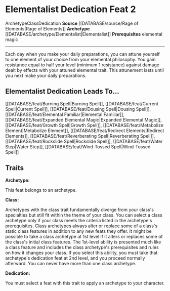 ﻿---
feat: Elementalist Dedication
id: '2986'
leads_to: '[[DATABASE/feat/Burning Spell|Burning Spell]] , [[DATABASE/feat/Dousing
  Spell|Dousing Spell]] , [[DATABASE/feat/Elemental Familiar|Elemental Familiar]]
  , [[DATABASE/feat/Metabolize Element|Metabolize Element]] , [[DATABASE/feat/Redirect
  Elements|Redirect Elements]] , [[DATABASE/feat/Rockslide Spell|Rockslide Spell]]
  , [[DATABASE/feat/Wind-Tossed Spell|Wind-Tossed Spell]]'
level: '2'
name: Elementalist Dedication
prerequisite: elemental magic
rarity: Common
source: '[[DATABASE/source/Secrets of Magic|Secrets of Magic]]'
trait:
- '[[DATABASE/trait/Archetype|Archetype]]'
- '[[DATABASE/trait/Class|Class]]'
- '[[DATABASE/trait/Dedication|Dedication]]'
type: Feat

---
# Elementalist Dedication <span class="item-type">Feat 2</span>

<span class="item-trait">Archetype</span><span class="item-trait">Class</span><span class="item-trait">Dedication</span>
**Source** [[DATABASE/source/Rage of Elements|Rage of Elements]]
**Archetype** [[DATABASE/archetype/Elementalist|Elementalist]]
**Prerequisites** elemental magic

---
Each day when you make your daily preparations, you can attune yourself to one element of your choice from your elemental philosophy. You gain resistance equal to half your level (minimum 1 resistance) against damage dealt by effects with your attuned elemental trait. This attunement lasts until you next make your daily preparations.

## Elementalist Dedication Leads To...

[[DATABASE/feat/Burning Spell|Burning Spell]], [[DATABASE/feat/Current Spell|Current Spell]], [[DATABASE/feat/Dousing Spell|Dousing Spell]], [[DATABASE/feat/Elemental Familiar|Elemental Familiar]], [[DATABASE/feat/Expanded Elemental Magic|Expanded Elemental Magic]], [[DATABASE/feat/Growth Spell|Growth Spell]], [[DATABASE/feat/Metabolize Element|Metabolize Element]], [[DATABASE/feat/Redirect Elements|Redirect Elements]], [[DATABASE/feat/Reverberating Spell|Reverberating Spell]], [[DATABASE/feat/Rockslide Spell|Rockslide Spell]], [[DATABASE/feat/Water Step|Water Step]], [[DATABASE/feat/Wind-Tossed Spell|Wind-Tossed Spell]]

## Traits

**Archetype:**

This feat belongs to an archetype.

**Class:**

Archetypes with the class trait fundamentally diverge from your class's specialties but still fit within the theme of your class.
 You can select a class archetype only if your class meets the criteria listed in the archetype's prerequisites. Class archetypes always alter or replace some of a class's static class features in addition to any new feats they offer.
 It might be possible to take a class archetype at 1st level if it alters or replaces some of the class's initial class features. The 1st-level ability is presented much like a class feature and includes the class archetype's prerequisites and rules on how it changes your class. If you select this ability, you must take that archetype's dedication feat at 2nd level, and you proceed normally afterward. You can never have more than one class archetype.

**Dedication:**

You must select a feat with this trait to apply an archetype to your character.